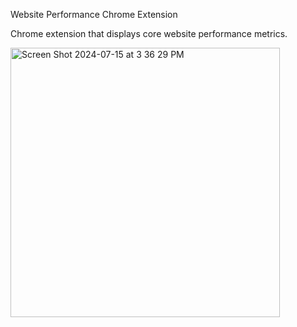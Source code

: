 Website Performance Chrome Extension

Chrome extension that displays core website performance metrics. 

<img width="431" alt="Screen Shot 2024-07-15 at 3 36 29 PM" src="https://github.com/user-attachments/assets/5ba610f1-31fa-43f7-95c2-ecf02d908752">
